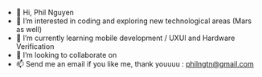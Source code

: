- 👋 Hi, Phil Nguyen
- 👀 I’m interested in coding and exploring new technological areas (Mars as well) 
- 🌱 I’m currently learning mobile development / UXUI and Hardware Verification
- 💞️ I’m looking to collaborate on 
- 📫 Send me an email if you like me, thank youuuu : philngtn@gmail.com

<!---
Philngtn/Philngtn is a ✨ special ✨ repository because its `README.md` (this file) appears on your GitHub profile.
You can click the Preview link to take a look at your changes.
--->
